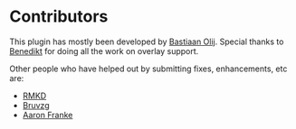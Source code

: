 Contributors
============

This plugin has mostly been developed by [Bastiaan Olij](https://github.com/BastiaanOlij). 
Special thanks to [Benedikt](https://github.com/beniwtv) for doing all the work on overlay support.

Other people who have helped out by submitting fixes, enhancements, etc are:
- [RMKD](https://github.com/RMKD)
- [Bruvzg](https://github.com/bruvzg)
- [Aaron Franke](https://github.com/aaronfranke)

